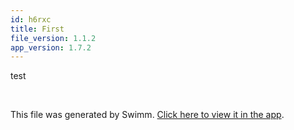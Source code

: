 ```yaml
---
id: h6rxc
title: First
file_version: 1.1.2
app_version: 1.7.2
---
```


test

<br/>

This file was generated by Swimm. [Click here to view it in the app](https://app.swimm.io/repos/Z2l0aHViJTNBJTNBYmlyZGVsJTNBJTNBc2VyaGlpanVu/docs/h6rxc).
